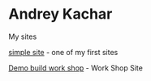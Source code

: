 
# Andrey Kachar
My sites


[simple site](https://gamilgton.github.io/simpleexamplesite/ "one of my first sites") - one of my first sites

[Demo build work shop](https://gamilgton.github.io/buildWorkShopDemo/ "the simple work shop site") - Work Shop Site
